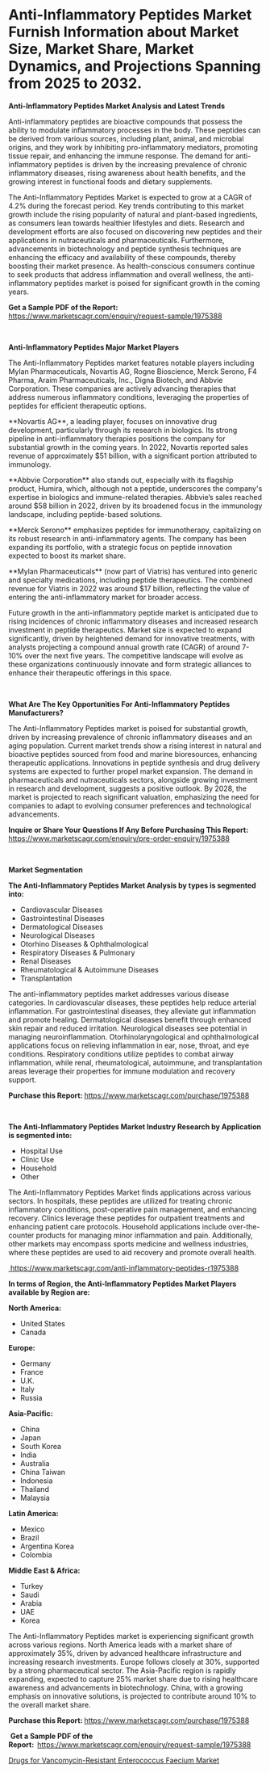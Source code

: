 <p><h1>Anti-Inflammatory Peptides Market Furnish Information about Market Size, Market Share, Market Dynamics, and Projections Spanning from 2025 to 2032.</h1></p><p><strong>Anti-Inflammatory Peptides Market Analysis and Latest Trends</strong></p>
<p><p>Anti-inflammatory peptides are bioactive compounds that possess the ability to modulate inflammatory processes in the body. These peptides can be derived from various sources, including plant, animal, and microbial origins, and they work by inhibiting pro-inflammatory mediators, promoting tissue repair, and enhancing the immune response. The demand for anti-inflammatory peptides is driven by the increasing prevalence of chronic inflammatory diseases, rising awareness about health benefits, and the growing interest in functional foods and dietary supplements.</p><p>The Anti-Inflammatory Peptides Market is expected to grow at a CAGR of 4.2% during the forecast period. Key trends contributing to this market growth include the rising popularity of natural and plant-based ingredients, as consumers lean towards healthier lifestyles and diets. Research and development efforts are also focused on discovering new peptides and their applications in nutraceuticals and pharmaceuticals. Furthermore, advancements in biotechnology and peptide synthesis techniques are enhancing the efficacy and availability of these compounds, thereby boosting their market presence. As health-conscious consumers continue to seek products that address inflammation and overall wellness, the anti-inflammatory peptides market is poised for significant growth in the coming years.</p></p>
<p><strong>Get a Sample PDF of the Report:&nbsp;</strong> <a href="https://www.marketscagr.com/enquiry/request-sample/1975388?utm_campaign=3095&utm_medium=2&utm_source=Github&utm_content=ia&utm_term=09032025&utm_id=anti-inflammatory-peptides">https://www.marketscagr.com/enquiry/request-sample/1975388</a></p>
<p>&nbsp;</p>
<p><strong>Anti-Inflammatory Peptides Major Market Players</strong></p>
<p><p>The Anti-Inflammatory Peptides market features notable players including Mylan Pharmaceuticals, Novartis AG, Rogne Bioscience, Merck Serono, F4 Pharma, Araim Pharmaceuticals, Inc., Digna Biotech, and Abbvie Corporation. These companies are actively advancing therapies that address numerous inflammatory conditions, leveraging the properties of peptides for efficient therapeutic options.</p><p>**Novartis AG**, a leading player, focuses on innovative drug development, particularly through its research in biologics. Its strong pipeline in anti-inflammatory therapies positions the company for substantial growth in the coming years. In 2022, Novartis reported sales revenue of approximately $51 billion, with a significant portion attributed to immunology.</p><p>**Abbvie Corporation** also stands out, especially with its flagship product, Humira, which, although not a peptide, underscores the company's expertise in biologics and immune-related therapies. Abbvie’s sales reached around $58 billion in 2022, driven by its broadened focus in the immunology landscape, including peptide-based solutions.</p><p>**Merck Serono** emphasizes peptides for immunotherapy, capitalizing on its robust research in anti-inflammatory agents. The company has been expanding its portfolio, with a strategic focus on peptide innovation expected to boost its market share.</p><p>**Mylan Pharmaceuticals** (now part of Viatris) has ventured into generic and specialty medications, including peptide therapeutics. The combined revenue for Viatris in 2022 was around $17 billion, reflecting the value of entering the anti-inflammatory market for broader access.</p><p>Future growth in the anti-inflammatory peptide market is anticipated due to rising incidences of chronic inflammatory diseases and increased research investment in peptide therapeutics. Market size is expected to expand significantly, driven by heightened demand for innovative treatments, with analysts projecting a compound annual growth rate (CAGR) of around 7-10% over the next five years. The competitive landscape will evolve as these organizations continuously innovate and form strategic alliances to enhance their therapeutic offerings in this space.</p></p>
<p>&nbsp;</p>
<p><strong>What Are The Key Opportunities For Anti-Inflammatory Peptides Manufacturers?</strong></p>
<p><p>The Anti-Inflammatory Peptides market is poised for substantial growth, driven by increasing prevalence of chronic inflammatory diseases and an aging population. Current market trends show a rising interest in natural and bioactive peptides sourced from food and marine bioresources, enhancing therapeutic applications. Innovations in peptide synthesis and drug delivery systems are expected to further propel market expansion. The demand in pharmaceuticals and nutraceuticals sectors, alongside growing investment in research and development, suggests a positive outlook. By 2028, the market is projected to reach significant valuation, emphasizing the need for companies to adapt to evolving consumer preferences and technological advancements.</p></p>
<p><strong>Inquire or Share Your Questions If Any Before Purchasing This Report:</strong> <a href="https://www.marketscagr.com/enquiry/pre-order-enquiry/1975388?utm_campaign=3095&utm_medium=2&utm_source=Github&utm_content=ia&utm_term=09032025&utm_id=anti-inflammatory-peptides">https://www.marketscagr.com/enquiry/pre-order-enquiry/1975388</a></p>
<p>&nbsp;</p>
<p><strong>Market Segmentation</strong></p>
<p><strong>The Anti-Inflammatory Peptides Market Analysis by types is segmented into:</strong></p>
<p><ul><li>Cardiovascular Diseases</li><li>Gastrointestinal Diseases</li><li>Dermatological Diseases</li><li>Neurological Diseases</li><li>Otorhino Diseases & Ophthalmological</li><li>Respiratory Diseases & Pulmonary</li><li>Renal Diseases</li><li>Rheumatological & Autoimmune Diseases</li><li>Transplantation</li></ul></p>
<p><p>The anti-inflammatory peptides market addresses various disease categories. In cardiovascular diseases, these peptides help reduce arterial inflammation. For gastrointestinal diseases, they alleviate gut inflammation and promote healing. Dermatological diseases benefit through enhanced skin repair and reduced irritation. Neurological diseases see potential in managing neuroinflammation. Otorhinolaryngological and ophthalmological applications focus on relieving inflammation in ear, nose, throat, and eye conditions. Respiratory conditions utilize peptides to combat airway inflammation, while renal, rheumatological, autoimmune, and transplantation areas leverage their properties for immune modulation and recovery support.</p></p>
<p><strong>Purchase this Report:&nbsp;</strong><a href="https://www.marketscagr.com/purchase/1975388?utm_campaign=3095&utm_medium=2&utm_source=Github&utm_content=ia&utm_term=09032025&utm_id=anti-inflammatory-peptides">https://www.marketscagr.com/purchase/1975388</a></p>
<p>&nbsp;</p>
<p><strong>The Anti-Inflammatory Peptides Market Industry Research by Application is segmented into:</strong></p>
<p><ul><li>Hospital Use</li><li>Clinic Use</li><li>Household</li><li>Other</li></ul></p>
<p><p>The Anti-Inflammatory Peptides Market finds applications across various sectors. In hospitals, these peptides are utilized for treating chronic inflammatory conditions, post-operative pain management, and enhancing recovery. Clinics leverage these peptides for outpatient treatments and enhancing patient care protocols. Household applications include over-the-counter products for managing minor inflammation and pain. Additionally, other markets may encompass sports medicine and wellness industries, where these peptides are used to aid recovery and promote overall health.</p></p>
<p><a href="https://www.marketscagr.com/anti-inflammatory-peptides-r1975388?utm_campaign=3095&utm_medium=2&utm_source=Github&utm_content=ia&utm_term=09032025&utm_id=anti-inflammatory-peptides">&nbsp;https://www.marketscagr.com/anti-inflammatory-peptides-r1975388</a></p>
<p><strong>In terms of Region, the Anti-Inflammatory Peptides Market Players available by Region are:</strong></p>
<p>
    <p> <strong> North America: </strong>
        <ul>
            <li>United States</li>
            <li>Canada</li>
        </ul>
        </p> 
    <p> <strong> Europe: </strong>
        <ul>
            <li>Germany</li>
            <li>France</li>
            <li>U.K.</li>
            <li>Italy</li>
            <li>Russia</li>
        </ul>
        </p> 
    <p> <strong> Asia-Pacific: </strong>
        <ul>
            <li>China</li>
            <li>Japan</li>
            <li>South Korea</li>
            <li>India</li>
            <li>Australia</li>
            <li>China Taiwan</li>
            <li>Indonesia</li>
            <li>Thailand</li>
            <li>Malaysia</li>
        </ul>
        </p> 
    <p> <strong> Latin America: </strong>
        <ul>
            <li>Mexico</li>
            <li>Brazil</li>
            <li>Argentina Korea</li>
            <li>Colombia</li>
        </ul>
        </p> 
    <p> <strong> Middle East & Africa: </strong>
        <ul>
            <li>Turkey</li>
            <li>Saudi</li>
            <li>Arabia</li>
            <li>UAE</li>
            <li>Korea</li>
        </ul>
    </p>
    </p>
<p><p>The Anti-Inflammatory Peptides market is experiencing significant growth across various regions. North America leads with a market share of approximately 35%, driven by advanced healthcare infrastructure and increasing research investments. Europe follows closely at 30%, supported by a strong pharmaceutical sector. The Asia-Pacific region is rapidly expanding, expected to capture 25% market share due to rising healthcare awareness and advancements in biotechnology. China, with a growing emphasis on innovative solutions, is projected to contribute around 10% to the overall market share.</p></p>
<p><strong>Purchase this Report: </strong><a href="https://www.marketscagr.com/purchase/1975388?utm_campaign=3095&utm_medium=2&utm_source=Github&utm_content=ia&utm_term=09032025&utm_id=anti-inflammatory-peptides">https://www.marketscagr.com/purchase/1975388</a></p>
<p>&nbsp;<strong>Get a Sample PDF of the Report:&nbsp;&nbsp;</strong><a href="https://www.marketscagr.com/enquiry/request-sample/1975388?utm_campaign=3095&utm_medium=2&utm_source=Github&utm_content=ia&utm_term=09032025&utm_id=anti-inflammatory-peptides">https://www.marketscagr.com/enquiry/request-sample/1975388</a></p>
<p><strong></strong></p>
<p><p><a href="https://github.com/doganaqev/Market-Research-Report-List-1/blob/main/drugs-for-vancomycin-resistant-enterococcus-faecium-market.md?utm_campaign=3095&utm_medium=2&utm_source=Github&utm_content=ia&utm_term=09032025&utm_id=anti-inflammatory-peptides">Drugs for Vancomycin-Resistant Enterococcus Faecium Market</a></p></p>